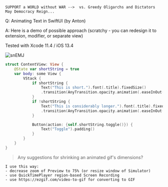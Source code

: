 ```
SUPPORT a WORLD without WAR -->  vs. Greedy Oligarchs and Dictators
May Democracy Reign... 
```

Q: Animating Text in SwiftUI (by Anton)

A: Here is a demo of possible approach (scratchy - you can redesign it to extension, modifier, or separate view)

Tested with Xcode 11.4 / iOS 13.4

![snEMJ](https://user-images.githubusercontent.com/62171579/168628992-1d1c554b-b2fc-423e-9cf8-d88ba420aca6.gif)

```swift
struct ContentView: View {
    @State var shortString = true
    var body: some View {
        VStack {
            if shortString {
                Text("This is short.").font(.title).fixedSize()
                .transition(AnyTransition.opacity.animation(.easeInOut(duration:1.0)))
            }
            if !shortString {
                Text("This is considerably longer.").font(.title).fixedSize()
                .transition(AnyTransition.opacity.animation(.easeInOut(duration:1.0)))
            }

            Button(action: {self.shortString.toggle()}) {
                Text("Toggle").padding()
            }
        }
    }
}
```

> Any suggestions for shrinking an animated gif's dimensions? 

    I use this way:
    - decrease zoom of Preview to 75% (or resize window of Simulator)
    - use QuickTimePlayer region-based Screen Recording
    - use https://ezgif.com/video-to-gif for converting to GIF

